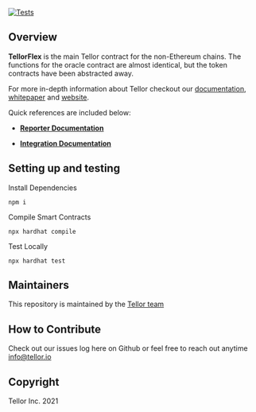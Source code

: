 [![Tests](https://github.com/tellor-io/tellorFlex/actions/workflows/tests.yml/badge.svg)](https://github.com/tellor-io/tellorFlex/actions/workflows/tests.ymli)

## Overview <a name="overview"> </a>  

<b>TellorFlex</b> is the main Tellor contract for the non-Ethereum chains.  The functions for the oracle contract are almost identical, but the token contracts have been abstracted away. 

For more in-depth information about Tellor checkout our [documentation](https://docs.tellor.io/tellor/), [whitepaper](https://docs.tellor.io/tellor/whitepaper/introduction) and [website](https://tellor.io/).

Quick references are included below:

* <b> [Reporter Documentation](https://docs.tellor.io/tellor/reporting-data/introduction)</b>

* <b> [Integration Documentation](https://docs.tellor.io/tellor/getting-data/introduction)</b>

## Setting up and testing

Install Dependencies
```
npm i
```
Compile Smart Contracts
```
npx hardhat compile
```

Test Locally
```
npx hardhat test
```

## Maintainers <a name="maintainers"> </a>
This repository is maintained by the [Tellor team](https://github.com/orgs/tellor-io/people)


## How to Contribute<a name="how2contribute"> </a>  

Check out our issues log here on Github or feel free to reach out anytime [info@tellor.io](mailto:info@tellor.io)

## Copyright

Tellor Inc. 2021
